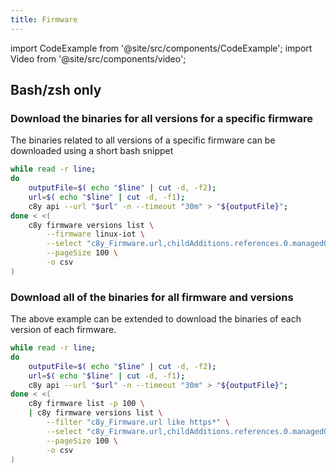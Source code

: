 ```yaml
---
title: Firmware
---
```


import CodeExample from '@site/src/components/CodeExample';
import Video from '@site/src/components/video';

## Bash/zsh only

### Download the binaries for all versions for a specific firmware

The binaries related to all versions of a specific firmware can be downloaded using a short bash snippet


```bash
while read -r line;
do
    outputFile=$( echo "$line" | cut -d, -f2);
    url=$( echo "$line" | cut -d, -f1);
    c8y api --url "$url" -n --timeout "30m" > "${outputFile}";
done < <(
    c8y firmware versions list \
        --firmware linux-iot \
        --select "c8y_Firmware.url,childAdditions.references.0.managedObject.name" \
        --pageSize 100 \
        -o csv
)
```


### Download all of the binaries for all firmware and versions

The above example can be extended to download the binaries of each version of each firmware.

```bash
while read -r line;
do
    outputFile=$( echo "$line" | cut -d, -f2);
    url=$( echo "$line" | cut -d, -f1);
    c8y api --url "$url" -n --timeout "30m" > "${outputFile}";
done < <(
    c8y firmware list -p 100 \
    | c8y firmware versions list \
        --filter "c8y_Firmware.url like https*" \
        --select "c8y_Firmware.url,childAdditions.references.0.managedObject.name" \
        --pageSize 100 \
        -o csv
)
```
